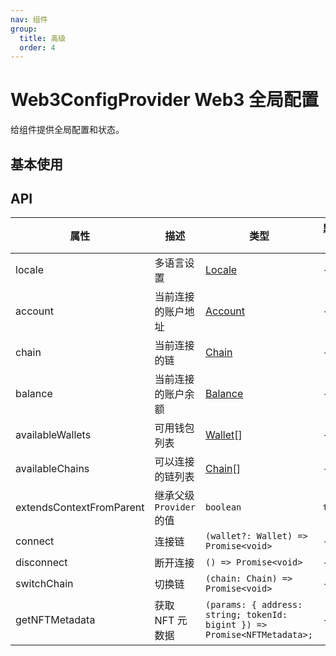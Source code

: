 ```yaml
---
nav: 组件
group:
  title: 高级
  order: 4
---
```


# Web3ConfigProvider Web3 全局配置

给组件提供全局配置和状态。

## 基本使用

<code src="./demos/basic.tsx"></code>

## API

| 属性 | 描述 | 类型 | 默认值 | 版本 |
| --- | --- | --- | --- | --- |
| locale | 多语言设置 | [Locale](https://github.com/ant-design/ant-design-web3/blob/b3b5e19be68fd67c24f20341365fad188ed499d5/packages/common/src/types.ts#L212) | - |  |
| account | 当前连接的账户地址 | [Account](/components/types#account) | - |  |
| chain | 当前连接的链 | [Chain](/components/types#chain) | - |  |
| balance | 当前连接的账户余额 | [Balance](/components/connect-button#balance-1) | - |  |
| availableWallets | 可用钱包列表 | [Wallet](/components/types#wallet)\[] | - |  |
| availableChains | 可以连接的链列表 | [Chain](/components/types#chain)\[] | - |  |
| extendsContextFromParent | 继承父级 `Provider` 的值 | `boolean` | `true` |  |
| connect | 连接链 | `(wallet?: Wallet) => Promise<void>` | - |  |
| disconnect | 断开连接 | `() => Promise<void>` | - |  |
| switchChain | 切换链 | `(chain: Chain) => Promise<void>` | - |  |
| getNFTMetadata | 获取 NFT 元数据 | `(params: { address: string; tokenId: bigint }) => Promise<NFTMetadata>;` | - |  |
